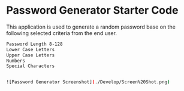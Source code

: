 # Password Generator Starter Code
This application is used to generate a random password base on the following selected criteria from the end user.

```bash
Password Length 8-128
Lower Case Letters
Upper Case Letters
Numbers
Special Characters


![Password Generator Screenshot](./Develop/Screen%20Shot.png)
